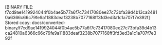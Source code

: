 [BINARY FILE: f7cd9ae1419924044f0b4ae5b77a6f7c73417080ee27c73bfa39d4b13ca24810a6366c66c79fe9a11883deaf3238b7077168ff3fd3ed3a1c1a707f7e392f]
Stored copy: docs/converted-binary/f7cd9ae1419924044f0b4ae5b77a6f7c73417080ee27c73bfa39d4b13ca24810a6366c66c79fe9a11883deaf3238b7077168ff3fd3ed3a1c1a707f7e392f
